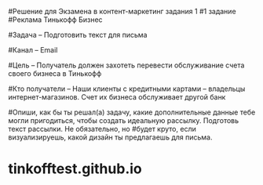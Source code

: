 #Решение для Экзамена в контент-маркетинг задания 1
#1 задание
#Реклама Тинькофф Бизнес

#Задача – Подготовить текст для письма

#Канал – Email

#Цель – Получатель должен захотеть перевести обслуживание счета своего бизнеса в Тинькофф 

#Кто получатели – Наши клиенты с кредитными картами – владельцы интернет-магазинов. Счет их бизнеса обслуживает другой банк

#Опиши, как бы ты решал(а) задачу, какие дополнительные данные тебе могли пригодиться, чтобы создать идеальную рассылку. Подготовь текст рассылки. Не обязательно, но #будет круто, если визуализируешь, какой дизайн ты предлагаешь для письма.
# tinkofftest.github.io
